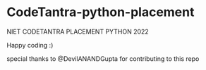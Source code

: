 # CodeTantra-python-placement 


<!---
![Visitors](https://api.visitorbadge.io/api/visitors?path=https%3A%2F%2Fgithub.com%2Fwarriorwizard%2FCodeTantra-python-placement&label=%F0%9F%91%BB%20%3A%20&labelColor=%23000000&countColor=%23000000&style=flat-square)
--->
NIET CODETANTRA PLACEMENT PYTHON 2022

Happy coding :)










special thanks to @DevilANANDGupta for contributing to this repo
